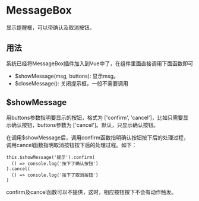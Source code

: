 # MessageBox

显示提醒框，可以带确认及取消按钮。

## 用法

系统已经将MessageBox插件加入到Vue中了，在组件里面直接调用下面函数即可

- $showMessage(msg, buttons): 显示msg。
- $closeMessage(): 关闭提示框，一般不需要调用

## $showMessage

用buttons参数指明要显示的按钮，格式为 ['confirm', 'cancel']，比如只需要显示确认按钮，buttons参数为 ['cancel']。默认，只显示确认按钮。  

在调用$showMessage后，调用confirm函数指明确认按钮按下后的处理过程，调用cancel函数指明取消按钮按下后的处理过程。如下：

```
this.$showMessage('提示').confirm(
  () => console.log('按下了确认按钮')
).cancel(
  () => console.log('按下了取消按钮')
)
```
confirm及cancel函数可以不提供，这时，相应按钮按下不会有动作触发。
